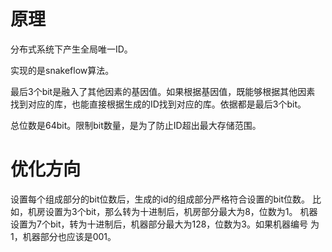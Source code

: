 # 原理

分布式系统下产生全局唯一ID。

实现的是snakeflow算法。

最后3个bit是融入了其他因素的基因值。如果根据基因值，既能够根据其他因素
找到对应的库，也能直接根据生成的ID找到对应的库。依据都是最后3个bit。

总位数是64bit。限制bit数量，是为了防止ID超出最大存储范围。

# 优化方向

设置每个组成部分的bit位数后，生成的id的组成部分严格符合设置的bit位数。
比如，机房设置为3个bit，那么转为十进制后，机房部分最大为8，位数为1。
机器设置为7个bit，转为十进制后，机器部分最大为128，位数为3。如果机器编号
为1，机器部分也应该是001。




